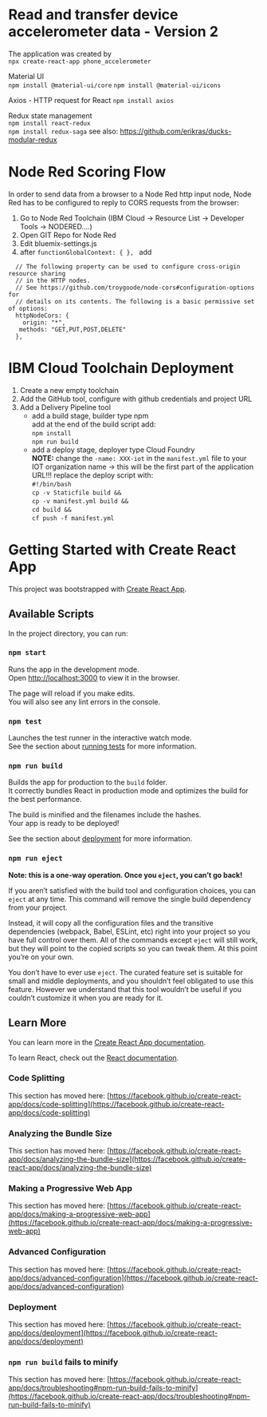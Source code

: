 # Read and transfer device accelerometer data - Version 2

The application was created by  
`npx create-react-app phone_accelerometer`

Material UI  
`npm install @material-ui/core`
`npm install @material-ui/icons` 

Axios - HTTP request for React 
`npm install axios`

Redux state management  
`npm install react-redux`  
`npm install redux-saga` 
see also: https://github.com/erikras/ducks-modular-redux

# Node Red Scoring Flow
In order to send data from a browser to a Node Red http input node, Node Red has to be configured to reply to CORS requests from the browser:

1. Go to Node Red Toolchain (IBM Cloud -> Resource List -> Developer Tools -> NODERED....)
2. Open GIT Repo for Node Red
3. Edit bluemix-settings.js
4. after `functionGlobalContext: { }, ` add  
  ```
    // The following property can be used to configure cross-origin resource sharing
    // in the HTTP nodes.
    // See https://github.com/troygoode/node-cors#configuration-options for
    // details on its contents. The following is a basic permissive set of options:
    httpNodeCors: {
      origin: "*",
     methods: "GET,PUT,POST,DELETE"
    },
  ```

# IBM Cloud Toolchain Deployment
1) Create a new empty toolchain
2) Add the GitHub tool, configure with github credentials and project URL
3) Add a Delivery Pipeline tool
    - add a build stage, builder type npm  
    add at the end of the build script add:  
    `npm install`  
    `npm run build`  
    - add a deploy stage, deployer type Cloud Foundry  
    **NOTE:** change the `-name: XXX-iot` in the `manifest.yml` file to your IOT organization name -> this will be the first part of the application URL!!!
    replace the deploy script with:  
    `#!/bin/bash`  
    `cp -v Staticfile build &&`  
    `cp -v manifest.yml build &&`  
    `cd build &&`  
    `cf push -f manifest.yml`  



# Getting Started with Create React App

This project was bootstrapped with [Create React App](https://github.com/facebook/create-react-app).

## Available Scripts

In the project directory, you can run:

### `npm start`

Runs the app in the development mode.\
Open [http://localhost:3000](http://localhost:3000) to view it in the browser.

The page will reload if you make edits.\
You will also see any lint errors in the console.

### `npm test`

Launches the test runner in the interactive watch mode.\
See the section about [running tests](https://facebook.github.io/create-react-app/docs/running-tests) for more information.

### `npm run build`

Builds the app for production to the `build` folder.\
It correctly bundles React in production mode and optimizes the build for the best performance.

The build is minified and the filenames include the hashes.\
Your app is ready to be deployed!

See the section about [deployment](https://facebook.github.io/create-react-app/docs/deployment) for more information.

### `npm run eject`

**Note: this is a one-way operation. Once you `eject`, you can’t go back!**

If you aren’t satisfied with the build tool and configuration choices, you can `eject` at any time. This command will remove the single build dependency from your project.

Instead, it will copy all the configuration files and the transitive dependencies (webpack, Babel, ESLint, etc) right into your project so you have full control over them. All of the commands except `eject` will still work, but they will point to the copied scripts so you can tweak them. At this point you’re on your own.

You don’t have to ever use `eject`. The curated feature set is suitable for small and middle deployments, and you shouldn’t feel obligated to use this feature. However we understand that this tool wouldn’t be useful if you couldn’t customize it when you are ready for it.

## Learn More

You can learn more in the [Create React App documentation](https://facebook.github.io/create-react-app/docs/getting-started).

To learn React, check out the [React documentation](https://reactjs.org/).

### Code Splitting

This section has moved here: [https://facebook.github.io/create-react-app/docs/code-splitting](https://facebook.github.io/create-react-app/docs/code-splitting)

### Analyzing the Bundle Size

This section has moved here: [https://facebook.github.io/create-react-app/docs/analyzing-the-bundle-size](https://facebook.github.io/create-react-app/docs/analyzing-the-bundle-size)

### Making a Progressive Web App

This section has moved here: [https://facebook.github.io/create-react-app/docs/making-a-progressive-web-app](https://facebook.github.io/create-react-app/docs/making-a-progressive-web-app)

### Advanced Configuration

This section has moved here: [https://facebook.github.io/create-react-app/docs/advanced-configuration](https://facebook.github.io/create-react-app/docs/advanced-configuration)

### Deployment

This section has moved here: [https://facebook.github.io/create-react-app/docs/deployment](https://facebook.github.io/create-react-app/docs/deployment)

### `npm run build` fails to minify

This section has moved here: [https://facebook.github.io/create-react-app/docs/troubleshooting#npm-run-build-fails-to-minify](https://facebook.github.io/create-react-app/docs/troubleshooting#npm-run-build-fails-to-minify)
